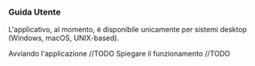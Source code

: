 ### Guida Utente

L'applicativo, al momento, è disponibile unicamente per sistemi desktop (Windows, macOS, UNIX-based).

Avviando l'applicazione //TODO
Spiegare il funzionamento //TODO